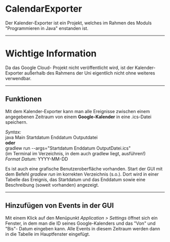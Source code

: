 # CalendarExporter
Der Kalender-Exporter ist ein Projekt, welches im Rahmen des Moduls "Programmieren in Java" enstanden ist.

---
# Wichtige Information
Da das Google Cloud- Projekt nicht veröffentlicht wird, ist der Kalender-Exporter außerhalb des Rahmens der Uni eigentlich nicht ohne weiteres verwendbar. 

---
## Funktionen
Mit dem Kalender-Exporter kann man alle Ereignisse zwischen einem angegebenen Zeitraum von einem **Google-Kalender** in eine .ics-Datei speichern. 

*Syntax:* <br> 
java Main Startdatum Enddatum Outputdatei <br>
**oder** <br>
gradlew run --args="Startdatum Enddatum OutputDatei.ics" <br>
(im Terminal im Verzeichnis, in dem auch gradlew liegt, ausführen!) <br>
*Format Datum:* YYYY-MM-DD

Es ist auch eine grafische Benutzeroberfläche vorhanden. 
Start der GUI mit dem Befehl *gradlew run* im korrekten Verzeichnis (s.o.).
Dort wird in einer Tabelle das Ereignis, das Startdatum und das Enddatum sowie eine Beschreibung (soweit vorhanden) angezeigt.

---
## Hinzufügen von Events in der GUI
Mit einem Klick auf den Menüpunkt *Application > Settings* öffnet sich ein Fenster, in dem man die ID seines Google-Kalenders und das "Von" und "Bis"- Datum eingeben kann. Alle Events in diesem Zeitraum werden dann in die Tabelle im Hauptfenster eingefügt. 
